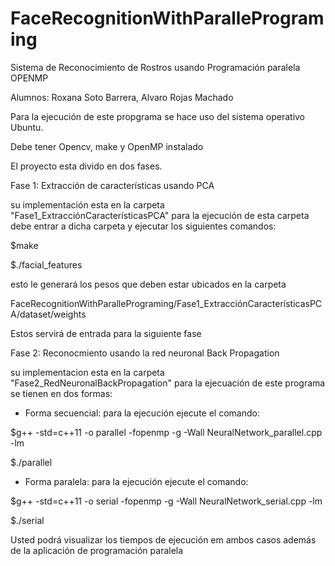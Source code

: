 # FaceRecognitionWithParallePrograming
Sistema de Reconocimiento de Rostros usando Programación paralela OPENMP

Alumnos: Roxana Soto Barrera, Alvaro Rojas Machado

Para la ejecución de este propgrama se hace uso del sistema operativo Ubuntu.

Debe tener Opencv, make y OpenMP instalado

El proyecto esta divido en dos fases.

Fase 1: Extracción de características usando PCA

su implementación esta en la carpeta "Fase1_ExtracciónCaracterísticasPCA" para la ejecución de esta carpeta debe entrar a dicha carpeta y ejecutar los siguientes comandos:

$make

$./facial_features

esto le generará los pesos que deben estar ubicados en la carpeta 

FaceRecognitionWithParallePrograming/Fase1_ExtracciónCaracterísticasPCA/dataset/weights

Estos servirá de entrada para la siguiente fase

Fase 2: Reconocmiento usando la red neuronal Back Propagation

su implementacion esta en la carpeta "Fase2_RedNeuronalBackPropagation" para la ejecuación de este programa se tienen en dos formas:

- Forma secuencial: para la ejecución ejecute el comando:

$g++ -std=c++11 -o parallel -fopenmp -g -Wall NeuralNetwork_parallel.cpp -lm

$./parallel

- Forma paralela: para la ejecución ejecute el comando:

$g++ -std=c++11 -o serial -fopenmp -g -Wall NeuralNetwork_serial.cpp -lm

$./serial

Usted podrá visualizar los tiempos de ejecución em ambos casos además de la aplicación de programación paralela
